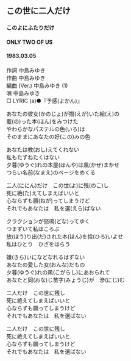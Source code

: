 ## この世に二人だけ
#### このよにふたりだけ
#### ONLY TWO OF US
#### 1983.03.05


作詞      中島みゆき  
作曲      中島みゆき  
編曲 (Ver.)  中島みゆき (1)  
唄      中島みゆき  
□ LYRIC (a)●『予感(よかん)』　　


あなたの彼女(かのじょ)が描(えが)いた絵(え)の  
載(の)った本(ほん)をみつけた  
やわらかなパステルの色(いろ)は  
そのままにあなたの好(この)みの色  
  
あなたは教(おし)えてくれない  
私もたずねたくはない  
夕暮(ゆうぐ)れの本屋(ほんや)は風(かぜ)まかせ  
つらい名前(なまえ)のページをめくる  
  
二人(ににん)だけ　この世(よ)に残(のこ)し  
死に絶(た)えてしまえばいいと  
心ならずも願(ねが)ってしまうけど  
それでもあなたは　私を選(えら)ばない  
  
クラクションが怒鳴(どな)ってゆく  
つまずいて私はころぶ  
放(ほう)り出(だ)された本(ほん)を拾(ひろ)いよせ  
私はひとり　ひざをはらう  
  
嫌(きら)いになどなれるはずない  
あなたの愛した女(おんな)だもの  
夕暮(ゆうぐ)れの凩(こがらし)にあおられて  
あなたと同(おな)じ苗字(みょうじ)が　滲(にじ)む  
  
二人だけ　この世に残し  
死に絶えてしまえばいいと  
心ならずも願ってしまうけど  
それでもあなたは　私を選ばない  
  
二人だけ　この世に残し  
死に絶えてしまえばいいと  
心ならずも願ってしまうけど  
それでもあなたは　私を選ばない  